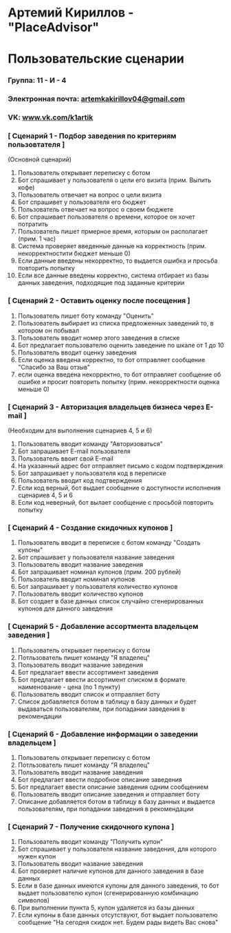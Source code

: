 # Артемий Кириллов - "PlaceAdvisor"
# Пользовательские сценарии

### Группа: 11 - И - 4
### Электронная почта: artemkakirillov04@gmail.com
### VK: www.vk.com/k1artik


### [ Сценарий 1 - Подбор заведения по критериям пользовтателя ]

(Основной сценарий)

1. Пользователь открывает переписку с ботом
2. Бот спрашивает у пользователя о цели его визита (прим. Выпить кофе)
3. Пользователь отвечает на вопрос о цели визита
4. Бот спрашивет у пользователя его бюджет
5. Пользователь отвечает на вопрос о своем бюджете
6. Бот спрашивает пользователя о времени, которое он хочет потратить
7. Пользователь пишет прмерное время, которым он располагает (прим. 1 час)
10. Система проверяет введенные данные на корректность (прим. некорректностити бюджет меньше 0)
11. Если данные введены некорректно, то выдается ошибка и просьба повторить попытку
12. Если все данные введены корректно, система отбирает из базы данных заведения, подходящие под заданные критерии

### [ Сценарий 2 - Оставить оценку после посещения ]

1. Пользователь пишет боту команду "Оценить"
2. Пользователь выбирает из списка предложенных заведений то, в котором он побывал
3. Пользователь вводит номер этого заведения в списке
4. Бот предлагает пользователю оценить заведение по шкале от 1 до 10
5. Пользователь вводит оценку заведения
6. Если оценка введена корректно, то бот отправляет сообщение "Спасибо за Ваш отзыв" 
7. если оценка введена некорректно, то бот отправляет сообщение об ошибке и просит повторить попытку (прим. некорректности оценка меньше 0)

### [ Сценарий 3 - Авторизация владельцев бизнеса через E-mail ]

(Необходим для выполнения сценариев 4, 5 и 6)

1. Пользователь вводит команду "Авторизоваться"
2. Бот запрашивает E-mail пользователя
3. Пользователь ввоит свой E-mail 
4. На указанный адрес бот отправляет письмо с кодом подтверждения
5. Бот запрашивает у пользователя код в переписке
6. Пользователь вводит код подтверждения
7. Если код верный, бот выдает сообщение о доступности исполнения сценариев 4, 5 и 6
8. Если код неверный, бот вылает сообщение с просьбой повторить попытку

### [ Сценарий 4 - Создание скидочных купонов ]

1. Пользователь вводит в переписке с ботом команду "Создать купоны"
2. Бот спрашивает у пользователя название заведения
3. Пользователь вводит название заведения
4. Бот запрашивает номинал купонов (прим. 200 рублей)
5. Пользователь вводит номинал купонов
6. Бот запрашивает у пользователя количество купонов
7. Пользователь вводит количество купонов
8. Бот создает в базе данных список случайно сгенерированных купонов для данного заведения

### [ Сценарий 5 - Добавление ассортмента владельцем заведения ]

1. Пользователь открывает переписку с ботом
2. Потльзователь пишет команду "Я владелец"
3. Пользователь вводит название заведения
4. Бот предлагает ввести ассортимент заведения
5. Бот предлагает ввести ассортимент  списком в формате наименование - цена (по 1 пункту)
6. Пользователь вводит список и отправляет боту
7. Список добавляется ботом в таблицу в базу данных и будет выдаваться пользователям, при попадании заведения в рекомендации

### [ Сценарий 6 - Добавление информации о заведении владельцем ]

1. Пользователь открывает переписку с ботом
2. Потльзователь пишет команду "Я владелец"
3. Пользователь вводит название заведения
4. Бот предлагает ввести подробное описание заведения
5. Бот предлагает ввести описание заведения одним сообщением
6. Пользователь вводит описание заведения и отправляет боту
7. Описание добавляется ботом в таблицу в базу данных и выдается пользователям, при попадании заведения в рекомендации

### [ Сценарий 7 - Получение скидочного купона ]

1. Пользователь вводит команду "Получить купон"
2. Бот спрашивает у пользователя название заведения, для которого нужен купон
3. Пользователь вводит название заведения
4. Бот проверяет наличие купонов для данного заведения в базе данных
5. Если в базе данных имеются купоны для данного заведения, то бот выдает пользователю купон (сгенерированную комбинацию символов)
6. При выполнении пункта 5, купон удаляется из базы данных
7. Если купоны в базе данных отсутствуют, бот выдает пользователю сообщение "На сегодня скидок нет. Будем рады видеть Вас снова"
